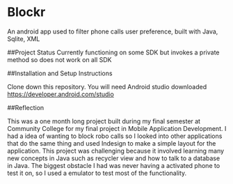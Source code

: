 # Blockr

An  android app used to filter phone calls user preference, built with Java, Sqlite, XML

##Project Status
Currently functioning on some SDK but invokes a private method so does not work on all SDK

##Installation and Setup Instructions

Clone down this repository. You will need Android studio downloaded https://developer.android.com/studio

##Reflection

This was a one month long project built during my final semester at Community College for my final 
project in Mobile Application Development. I had a idea of wanting to block robo calls so I looked into
other applications that do the same thing and used Indesign to make a simple layout for the application.
This project was challenging because it involved learning many new concepts in Java such as recycler view
and how to talk to a database in Java. The biggest obstacle I had was never having a activated phone to 
test it on, so I used a emulator to test most of the functionality. 

